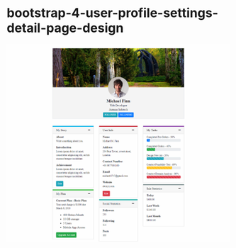 # bootstrap-4-user-profile-settings-detail-page-design

![](https://github.com/tahongtrung/bootstrap-4-user-profile-settings-detail-page-design/blob/master/home.png)
